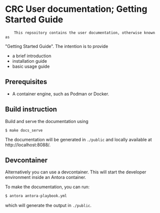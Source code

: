 CRC User documentation; Getting Started Guide
=============================================

        This repsoitory contains the user documentation, otherwise known as
"Getting Started Guide". The intention is to provide

  - a brief introduction
  - installation guide
  - basic usage guide


## Prerequisites
* A container engine, such as Podman or Docker.


## Build instruction
Build and serve the documentation using

```shell
$ make docs_serve
```

The documentation will be generated in `./public` and locally available at http://localhost:8088/.


## Devcontainer
Alternatively you can use a devcontainer. This will start the developer environment
inside an Antora container.

To make the documentation, you can run:

```bash
$ antora antora-playbook.yml
```

which will generate the output in `./public`.
